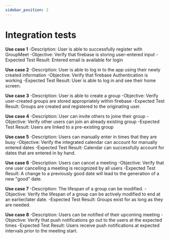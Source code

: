```yaml
---
sidebar_position: 2
---
```

# Integration tests

**Use case 1**
-Description: User is able to successfully register with GroupMeet
-Objective: Verify that firebase is storing user-entered input
-Expected Test Result: Entered email is available for login

**Use case 2**
-Description: User is able to log in to the app using their newly created information
-Objective: Verify that firebase Authentication is working
-Expected Test Result: User is able to log in and see their home screen.

**Use case 3**
-Description: User is able to create a group
-Objective: Verify user-created groups are stored appropriately within firebase
-Expected Test Result: Groups are created and registered to the originating user.

**Use case 4**
-Description: User can invite others to joine their group
-Objective: Verify other users can join an already existing group
-Expected Test Result: Users are linked to a pre-existing group

**Use case 5**
-Description: Users can manually enter in times that they are busy
-Objective: Verify the integrated calendar can account for manually entered dates
-Expected Test Result: Calendar can successfully account for dates that are entered in by hand.

**Use case 6**
-Description: Users can cancel a meeting
-Objective: Verify that one user cancelling a meeting is recognized by all users
-Expected Test Result: A change to a previously good date will lead to the generation of a new "good" date.

**Use case 7**
-Description: The lifespan of a group can be modified.
-Objective: Verify the lifespan of a group can be actively modified to end at an earlier/later date.
-Expected Test Result: Groups exist for as long as they are needed.

**Use case 8**
-Description: Users can be notified of their upcoming meeting
-Objective: Verify that push notifications go out to the users at the expected times
-Expected Test Result: Users receive push notifications at expected intervals prior to the meeting start.
